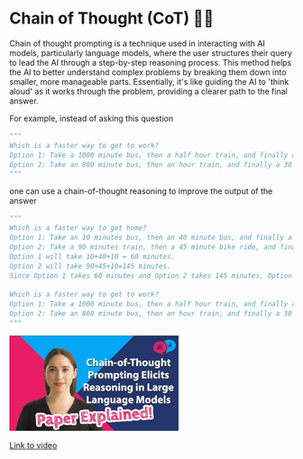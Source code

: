 # Chain of Thought (CoT) 🔗🧠

Chain of thought prompting is a technique used in interacting with AI models, particularly language models, where the user structures their query to lead the AI through a step-by-step reasoning process. This method helps the AI to better understand complex problems by breaking them down into smaller, more manageable parts. Essentially, it's like guiding the AI to 'think aloud' as it works through the problem, providing a clearer path to the final answer.

For example, instead of asking this question

```python
"""
Which is a faster way to get to work?
Option 1: Take a 1000 minute bus, then a half hour train, and finally a 10 minute bike ride.
Option 2: Take an 800 minute bus, then an hour train, and finally a 30 minute bike ride.
"""
```
one can use a chain-of-thought reasoning to improve the output of the answer

```python
"""
Which is a faster way to get home?
Option 1: Take an 10 minutes bus, then an 40 minute bus, and finally a 10 minute train.
Option 2: Take a 90 minutes train, then a 45 minute bike ride, and finally a 10 minute bus.
Option 1 will take 10+40+10 = 60 minutes.
Option 2 will take 90+45+10=145 minutes.
Since Option 1 takes 60 minutes and Option 2 takes 145 minutes, Option 1 is faster.

Which is a faster way to get to work?
Option 1: Take a 1000 minute bus, then a half hour train, and finally a 10 minute bike ride.
Option 2: Take an 800 minute bus, then an hour train, and finally a 30 minute bike ride.
"""
```

<img src="../images/sYKU9zC5RKshd.jpg" alt="" width="300" height="auto">

[Link to video](https://www.youtube.com/watch?v=sYKU9zC5RKs)